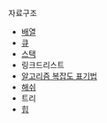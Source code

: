 자료구조
- [배열](https://yooniiverse.tistory.com/22?category=1037909)
- [큐](https://yooniiverse.tistory.com/33?category=1037909)
- [스택](https://yooniiverse.tistory.com/85?category=1037909)
- 링크드리스트
- [알고리즘 복잡도 표기법](https://yooniiverse.tistory.com/61?category=1037909)
- [해쉬](https://yooniiverse.tistory.com/31?category=1037909)
- 트리
- [힙](https://yooniiverse.tistory.com/86?category=1037909)
